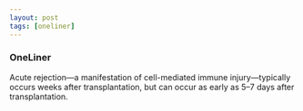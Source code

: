 ```yaml
---
layout: post
tags: [oneliner]
---
```



### OneLiner

Acute rejection—a manifestation of cell-mediated immune injury—typically occurs weeks after transplantation, but can occur as early as 5–7 days after transplantation.
